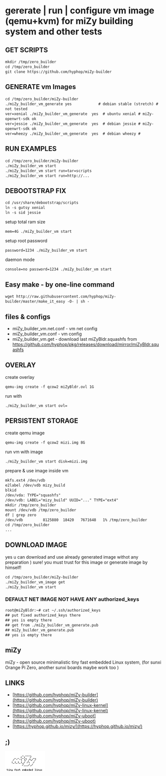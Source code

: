 #  gererate | run | configure vm image (qemu+kvm) for miZy building system and other tests

## GET SCRIPTS
    
    mkdir /tmp/zero_builder
    cd /tmp/zero_builder
    git clone https://github.com/hyphop/miZy-builder

## GENERATE vm Images

    cd /tmp/zero_builder/miZy-builder
    ./miZy_builder_vm_generate yes			  # debian stable (stretch) # not tested
	ver=xenial ./miZy_builder_vm_generate  yes  # ubuntu xenial # miZy-openwrt-sdk ok
	ver=jessie ./miZy_builder_vm_generate  yes  # debian jessie # miZy-openwrt-sdk ok
	ver=wheezy ./miZy_builder_vm_generate  yes  # debian wheezy # 

## RUN EXAMPLES
    
    cd /tmp/zero_builder/miZy-builder
    ./miZy_builder_vm start
    ./miZy_builder_vm start run=tar=scripts
    ./miZy_builder_vm start run=http://...

## DEBOOTSTRAP FIX

	cd /usr/share/debootstrap/scripts
	ln -s gutsy xenial
	ln -s sid jessie

setup total ram size

    mem=4G ./miZy_builder_vm start

setup root password 

    password=1234 ./miZy_builder_vm start

daemon mode 

    console=no password=1234 ./miZy_builder_vm start

## Easy make - by one-line command

    wget http://raw.githubusercontent.com/hyphop/miZy-builder/master/make_it_easy -O- | sh -

## files & configs

* miZy_builder_vm.net.conf	- vm net config
* miZy_builder_vm.conf		- vm config
* miZy_builder_vm.get		- download last miZyBldr.squashfs from 
    https://github.com/hyphop/pkg/releases/download/mirror/miZyBldr.squashfs

## OVERLAY

create overlay

    qemu-img create -f qcow2 miZyBldr.ovl 1G

run with 

    ./miZy_builder_vm start ovl=

## PERSISTENT STORAGE

create qemu image

    qemu-img create -f qcow2 mizi.img 8G

run vm with image

    ./miZy_builder_vm start disk=mizi.img

prepare & use image inside vm

    mkfs.ext4 /dev/vdb
    e2label /dev/vdb mizy_build
    blkid 
	/dev/vda: TYPE="squashfs"
	/dev/vdb: LABEL="mizy_build" UUID="..." TYPE="ext4"
    mkdir /tmp/zero_builder
    mount /dev/vdb /tmp/zero_builder
    df | grep zero
	/dev/vdb         8125880  18420   7671648   1% /tmp/zero_builder
    cd /tmp/zero_builder
    ...

## DOWNLOAD IMAGE

yes u can download and use already generated image withot any preparation )
sure! you must trust for this image or generate image by himself!

    cd /tmp/zero_builder/miZy-builder
    ./miZy_builder_vm_image get
    ./miZy_builder_vm start

### DEFAULT NET IMAGE NOT HAVE ANY authorized_keys

    root@miZyBldr:~# cat ~/.ssh/authorized_keys 
    ## put fixed authorized_keys there
    ## yes is empty there
    ## get from ./miZy_builder_vm_generate.pub
    ## miZy_builder_vm_generate.pub
    ## yes is empty there

## miZy 
 
miZy - open source minimalistic tiny fast embedded Linux system, (for sunxi Orange Pi Zero, another sunxi boards maybe work too )

## LINKS

- [https://github.com/hyphop/miZy-builder](https://github.com/hyphop/miZy-builder)
- [https://github.com/hyphop/miZy-linux-kernel](https://github.com/hyphop/miZy-linux-kernel)
- [https://github.com/hyphop/miZy-uboot](https://github.com/hyphop/miZy-uboot)
- [https://hyphop.github.io/mizy/](https://hyphop.github.io/mizy/)

## ;)

![miZy](pics/miZy.logo.bw128x64x2.png)
